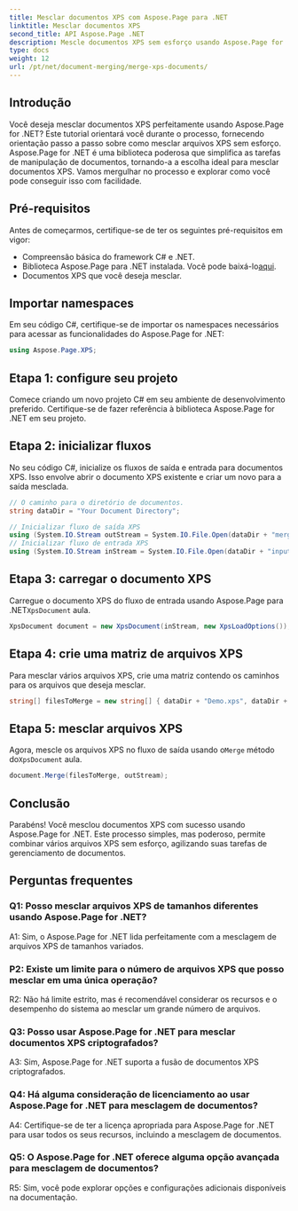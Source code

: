 ```yaml
---
title: Mesclar documentos XPS com Aspose.Page para .NET
linktitle: Mesclar documentos XPS
second_title: API Aspose.Page .NET
description: Mescle documentos XPS sem esforço usando Aspose.Page for .NET. Siga nosso guia passo a passo para um gerenciamento de documentos perfeito.
type: docs
weight: 12
url: /pt/net/document-merging/merge-xps-documents/
---
```

## Introdução

Você deseja mesclar documentos XPS perfeitamente usando Aspose.Page for .NET? Este tutorial orientará você durante o processo, fornecendo orientação passo a passo sobre como mesclar arquivos XPS sem esforço. Aspose.Page for .NET é uma biblioteca poderosa que simplifica as tarefas de manipulação de documentos, tornando-a a escolha ideal para mesclar documentos XPS. Vamos mergulhar no processo e explorar como você pode conseguir isso com facilidade.

## Pré-requisitos

Antes de começarmos, certifique-se de ter os seguintes pré-requisitos em vigor:

- Compreensão básica do framework C# e .NET.
-  Biblioteca Aspose.Page para .NET instalada. Você pode baixá-lo[aqui](https://releases.aspose.com/page/net/).
- Documentos XPS que você deseja mesclar.

## Importar namespaces

Em seu código C#, certifique-se de importar os namespaces necessários para acessar as funcionalidades do Aspose.Page for .NET:

```csharp
using Aspose.Page.XPS;
```

## Etapa 1: configure seu projeto

Comece criando um novo projeto C# em seu ambiente de desenvolvimento preferido. Certifique-se de fazer referência à biblioteca Aspose.Page for .NET em seu projeto.

## Etapa 2: inicializar fluxos

No seu código C#, inicialize os fluxos de saída e entrada para documentos XPS. Isso envolve abrir o documento XPS existente e criar um novo para a saída mesclada.

```csharp
// O caminho para o diretório de documentos.
string dataDir = "Your Document Directory";

// Inicializar fluxo de saída XPS
using (System.IO.Stream outStream = System.IO.File.Open(dataDir + "mergedXPSfiles.xps", System.IO.FileMode.OpenOrCreate, System.IO.FileAccess.Write))
// Inicializar fluxo de entrada XPS
using (System.IO.Stream inStream = System.IO.File.Open(dataDir + "input.xps", System.IO.FileMode.Open))
```

## Etapa 3: carregar o documento XPS

 Carregue o documento XPS do fluxo de entrada usando Aspose.Page para .NET`XpsDocument` aula.

```csharp
XpsDocument document = new XpsDocument(inStream, new XpsLoadOptions());
```

## Etapa 4: crie uma matriz de arquivos XPS

Para mesclar vários arquivos XPS, crie uma matriz contendo os caminhos para os arquivos que deseja mesclar.

```csharp
string[] filesToMerge = new string[] { dataDir + "Demo.xps", dataDir + "sample.xps" };
```

## Etapa 5: mesclar arquivos XPS

 Agora, mescle os arquivos XPS no fluxo de saída usando o`Merge` método do`XpsDocument` aula.

```csharp
document.Merge(filesToMerge, outStream);
```

## Conclusão

Parabéns! Você mesclou documentos XPS com sucesso usando Aspose.Page for .NET. Este processo simples, mas poderoso, permite combinar vários arquivos XPS sem esforço, agilizando suas tarefas de gerenciamento de documentos.

## Perguntas frequentes

### Q1: Posso mesclar arquivos XPS de tamanhos diferentes usando Aspose.Page for .NET?

A1: Sim, o Aspose.Page for .NET lida perfeitamente com a mesclagem de arquivos XPS de tamanhos variados.

### P2: Existe um limite para o número de arquivos XPS que posso mesclar em uma única operação?

R2: Não há limite estrito, mas é recomendável considerar os recursos e o desempenho do sistema ao mesclar um grande número de arquivos.

### Q3: Posso usar Aspose.Page for .NET para mesclar documentos XPS criptografados?

A3: Sim, Aspose.Page for .NET suporta a fusão de documentos XPS criptografados.

### Q4: Há alguma consideração de licenciamento ao usar Aspose.Page for .NET para mesclagem de documentos?

A4: Certifique-se de ter a licença apropriada para Aspose.Page for .NET para usar todos os seus recursos, incluindo a mesclagem de documentos.

### Q5: O Aspose.Page for .NET oferece alguma opção avançada para mesclagem de documentos?

R5: Sim, você pode explorar opções e configurações adicionais disponíveis na documentação.